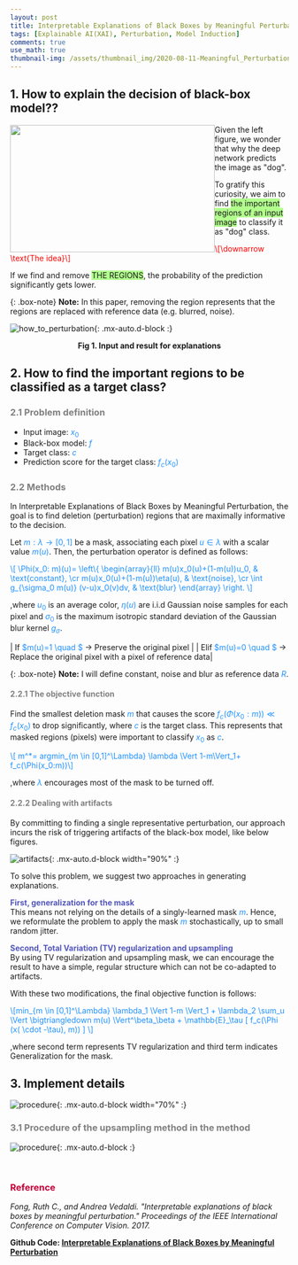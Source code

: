 ```yaml
---
layout: post
title: Interpretable Explanations of Black Boxes by Meaningful Perturbation
tags: [Explainable AI(XAI), Perturbation, Model Induction]
comments: true
use_math: true
thumbnail-img: /assets/thumbnail_img/2020-08-11-Meaningful_Perturbation/post.png
---
```


## 1. How to explain the decision of black-box model??  
<img src="https://da2so.github.io/assets/post_img/2020-08-11-Meaningful_Perturbation/1.png" width="370" height="230" style="float: left">
Given the left figure, we wonder that why the deep network predicts the image as "dog".


To gratify this curiosity, we aim to find <span style="background-color: #B1FF8C">the important regions of an input image</span> to classify it as "dog" class.

<span style="color: red">\\[\downarrow \text{The idea}\\] </span>

If we find and remove <span style="background-color: #B1FF8C">THE REGIONS</span>, the probability of the prediction significantly gets lower.


{: .box-note}
**Note:** In this paper, removing the region represents that the regions are replaced with reference data (e.g. blurred, noise).


![how_to_perturbation](https://da2so.github.io/assets/post_img/2020-08-11-Meaningful_Perturbation/2.png){: .mx-auto.d-block :}

<p align=center><b>Fig 1. Input and result for explanations </b></p>


## 2. How to find the important regions to be classified as a target class?


### <span style="color:gray">2.1 Problem definition </span>

* Input image: <span style="color:DodgerBlue">$x_0$</span>
* Black-box model: <span style="color:DodgerBlue">$f$</span>
* Target class: <span style="color:DodgerBlue">$c$</span>
* Prediction score for the target class: <span style="color:DodgerBlue">$f_c(x_0)$</span>


### <span style="color:gray">2.2 Methods </span>  
In Interpretable Explanations of Black Boxes by Meaningful Perturbation, the goal is to find deletion (perturbation) regions that are maximally informative to the decision.


Let <span style="color:DodgerBlue">$m:\lambda \rightarrow [0,1]$</span> be a mask, associating each pixel <span style="color:DodgerBlue">$u \in \lambda$</span> with a scalar value <span style="color:DodgerBlue">$m(u)$</span>.
Then, the perturbation operator is defined as follows:


<span style="color:DodgerBlue">\\[ 
\Phi(x_0: m)(u)= \\left\\{ \\begin{array}{ll} m(u)x_0(u)+(1-m(u))u_0, & \text{constant}, \cr
											 m(u)x_0(u)+(1-m(u))\eta(u), & \text{noise}, \cr 
											 \int g_{\sigma_0 m(u)} (v-u)x_0(v)dv, & \text{blur} 
							\\end{array} \\right. 
\\]</span>


,where <span style="color:DodgerBlue">$u_0$</span> is an average color, <span style="color:DodgerBlue">$\eta(u)$</span> are i.i.d Gaussian noise samples for each pixel and <span style="color:DodgerBlue">$\sigma_0$</span> is the maximum isotropic standard deviation of the Gaussian blur kernel <span style="color:DodgerBlue">$g_\sigma$</span>.


| If <span style="color:DodgerBlue">$m(u)=1 \quad $</span> $\rightarrow$ Preserve the original pixel |
| Elif <span style="color:DodgerBlue">$m(u)=0 \quad $</span> $\rightarrow$ Replace the original pixel with a pixel of reference data|

{: .box-note}
**Note:** I will define constant, noise and blur as reference data <span style="color:DodgerBlue">$R$</span>.

#### <span style="color:gray"> 2.2.1 The objective function </span>
Find the smallest deletion mask <span style="color:DodgerBlue">$m$</span> that causes the score <span style="color:DodgerBlue">$f_c(\Phi (x_0:m)) \ll f_c(x_0)$</span> to drop significantly, where <span style="color:DodgerBlue">$c$</span> is the target class. This represents that masked regions (pixels) were important to classify <span style="color:DodgerBlue">$x_0$</span> as <span style="color:DodgerBlue">$c$</span>.

<span style="color:DodgerBlue">\\[ m^*= argmin_{m \in [0,1]^\Lambda} \lambda \Vert 1-m\Vert_1+ f_c(\Phi(x_0:m))\\] </span>

,where <span style="color:DodgerBlue">$\lambda$</span> encourages most of the mask to be turned off. 


#### <span style="color:gray">2.2.2 Dealing with artifacts</span>  
By committing to finding a single representative perturbation, our approach incurs the risk of triggering artifacts of the black-box model, like below figures.

![artifacts](https://da2so.github.io/assets/post_img/2020-08-11-Meaningful_Perturbation/3.png){: .mx-auto.d-block width="90%" :}
 
To solve this problem, we suggest two approaches in generating explanations.


<span style="color:#5256BC"><b>First, generalization for the mask</b></span>  
This means not relying on the details of a singly-learned mask <span style="color:DodgerBlue">$m$</span>. Hence, we reformulate the problem to apply the mask <span style="color:DodgerBlue">$m$</span> stochastically, up to small random jitter.


<span style="color:#5256BC"><b>Second, Total Variation (TV) regularization and upsampling</b></span>  
By using TV regularization and upsampling mask, we can encourage the result to have a simple, regular structure which can not be co-adapted to artifacts.

With these two modifications, the final objective function is follows:

<span style="color:DodgerBlue">\\[min_{m \in [0,1]^\Lambda} \lambda_1 \Vert 1-m \Vert_1 + \lambda_2 \sum_u \Vert \bigtriangledown m(u) \Vert^\beta_\beta + \mathbb{E}_\tau \[ f_c(\Phi (x( \cdot -\tau), m)) \] \\] </span>

,where second term represents TV regularization and third term indicates Generalization for the mask.


## 3. Implement details

![procedure](https://da2so.github.io/assets/post_img/2020-08-11-Meaningful_Perturbation/4.png){: .mx-auto.d-block width="70%" :}


### <span style="color:gray">3.1 Procedure of the upsampling method in the method</span>


![procedure](https://da2so.github.io/assets/post_img/2020-08-11-Meaningful_Perturbation/5.png){: .mx-auto.d-block :}


<br />



### <span style="color:#C70039 ">Reference </span>
*Fong, Ruth C., and Andrea Vedaldi. "Interpretable explanations of black boxes by meaningful perturbation." Proceedings of the IEEE International Conference on Computer Vision. 2017.*


**Github Code: [Interpretable Explanations of Black Boxes by Meaningful Perturbation](https://github.com/da2so/Interpretable-Explanations-of-Black-Boxes-by-Meaningful-Perturbation)**
